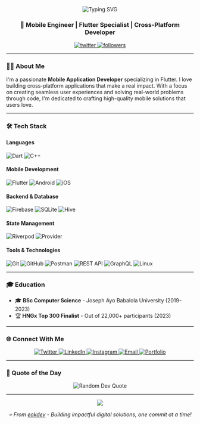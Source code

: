 <div align="center">
  <img src="https://readme-typing-svg.herokuapp.com?font=Fira+Code&size=32&duration=2800&pause=2000&color=00ADD8&center=true&vCenter=true&width=940&lines=Hi+%F0%9F%91%8B%2C+I'm+Emmanuel+Olorunshola;Mobile+Engineer+%7C+Flutter+Developer;Building+Impactful+Digital+Solutions" alt="Typing SVG" />
</div>

<h3 align="center">🚀 Mobile Engineer | Flutter Specialist | Cross-Platform Developer</h3>

<p align="center">
  <a href="https://twitter.com/eokdev" target="_blank">
    <img src="https://img.shields.io/twitter/follow/eokdev?logo=twitter&style=for-the-badge&color=00ADD8&labelColor=1c1917" alt="twitter" />
  </a>
  <a href="https://github.com/eokdev?tab=followers">
    <img alt="followers" title="Follow me on Github" src="https://custom-icon-badges.demolab.com/github/followers/eokdev?color=236ad3&labelColor=1155ba&style=for-the-badge&logo=person-add&label=Follow&logoColor=white"/>
  </a>
</p>

---

### 👨‍💻 About Me

I'm a passionate **Mobile Application Developer** specializing in Flutter. I love building cross-platform applications that make a real impact. With a focus on creating seamless user experiences and solving real-world problems through code, I'm dedicated to crafting high-quality mobile solutions that users love.

---

### 🛠️ Tech Stack

#### Languages
![Dart](https://img.shields.io/badge/Dart-0175C2?style=for-the-badge&logo=dart&logoColor=white)
![C++](https://img.shields.io/badge/C++-00599C?style=for-the-badge&logo=cplusplus&logoColor=white)

#### Mobile Development
![Flutter](https://img.shields.io/badge/Flutter-02569B?style=for-the-badge&logo=flutter&logoColor=white)
![Android](https://img.shields.io/badge/Android-3DDC84?style=for-the-badge&logo=android&logoColor=white)
![iOS](https://img.shields.io/badge/iOS-000000?style=for-the-badge&logo=ios&logoColor=white)

#### Backend & Database
![Firebase](https://img.shields.io/badge/Firebase-FFCA28?style=for-the-badge&logo=firebase&logoColor=black)
![SQLite](https://img.shields.io/badge/SQLite-003B57?style=for-the-badge&logo=sqlite&logoColor=white)
![Hive](https://img.shields.io/badge/Hive-FF6B00?style=for-the-badge&logo=hive&logoColor=white)

#### State Management
![Riverpod](https://img.shields.io/badge/Riverpod-02569B?style=for-the-badge&logo=flutter&logoColor=white)
![Provider](https://img.shields.io/badge/Provider-02569B?style=for-the-badge&logo=flutter&logoColor=white)

#### Tools & Technologies
![Git](https://img.shields.io/badge/Git-F05032?style=for-the-badge&logo=git&logoColor=white)
![GitHub](https://img.shields.io/badge/GitHub-181717?style=for-the-badge&logo=github&logoColor=white)
![Postman](https://img.shields.io/badge/Postman-FF6C37?style=for-the-badge&logo=postman&logoColor=white)
![REST API](https://img.shields.io/badge/REST_API-009688?style=for-the-badge&logo=fastapi&logoColor=white)
![GraphQL](https://img.shields.io/badge/GraphQL-E10098?style=for-the-badge&logo=graphql&logoColor=white)
![Linux](https://img.shields.io/badge/Linux-FCC624?style=for-the-badge&logo=linux&logoColor=black)

---

### 🎓 Education

- 🎓 **BSc Computer Science** - Joseph Ayo Babalola University (2019-2023)
- 🏆 **HNGx Top 300 Finalist** - Out of 22,000+ participants (2023)

---

### 🌐 Connect With Me

<p align="center">
  <a href="https://twitter.com/eokdev" target="_blank">
    <img src="https://img.shields.io/badge/Twitter-1DA1F2?style=for-the-badge&logo=twitter&logoColor=white" alt="Twitter" />
  </a>
  <a href="[https://linkedin.com/in/eokdev](https://www.linkedin.com/in/emmanuel-olorunshola-965909232)" target="_blank">
    <img src="https://img.shields.io/badge/LinkedIn-0A66C2?style=for-the-badge&logo=linkedin&logoColor=white" alt="LinkedIn" />
  </a>
  <a href="https://instagram.com/eokdev" target="_blank">
    <img src="https://img.shields.io/badge/Instagram-E4405F?style=for-the-badge&logo=instagram&logoColor=white" alt="Instagram" />
  </a>
  <a href="mailto:eokdeveloper@gmail.com">
    <img src="https://img.shields.io/badge/Email-D14836?style=for-the-badge&logo=gmail&logoColor=white" alt="Email" />
  </a>
  <a href="https://github.com/eokdev" target="_blank">
    <img src="https://img.shields.io/badge/Portfolio-000000?style=for-the-badge&logo=github&logoColor=white" alt="Portfolio" />
  </a>
</p>

---

### 💭 Quote of the Day

<div align="center">
  <img src="https://quotes-github-readme.vercel.app/api?type=horizontal&theme=tokyonight" alt="Random Dev Quote"/>
</div>

---

<div align="center">
  <img src="https://capsule-render.vercel.app/api?type=waving&color=gradient&height=100&section=footer"/>
</div>

<p align="center">
  <i>⭐️ From <a href="https://github.com/eokdev">eokdev</a> - Building impactful digital solutions, one commit at a time!</i>
</p>
